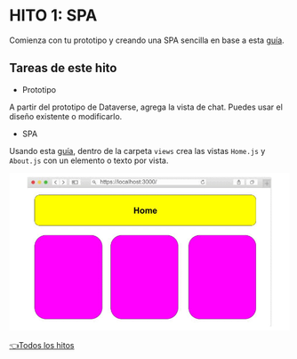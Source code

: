 # **HITO 1:** SPA

Comienza con tu prototipo y creando una SPA sencilla en base a esta [guía](https://github.com/Laboratoria/guide-router/tree/guide-v1).

## Tareas de este hito

* Prototipo

A partir del prototipo de Dataverse, agrega la vista de chat. Puedes usar el diseño existente o modificarlo.

* SPA

Usando esta
[guía](https://github.com/Laboratoria/guide-router/tree/guide-v1),
dentro de la carpeta ```views```
crea las vistas ```Home.js``` y ```About.js```
con un elemento o texto por vista.

![Preview spa](./assets/previewSPA.gif)

[👈Todos los hitos](../README.md#6-hitos)
